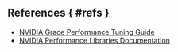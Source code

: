 ## References { #refs }

* [NVIDIA Grace Performance Tuning Guide](https://docs.nvidia.com/grace-perf-tuning-guide/index.html)
* [NVIDIA Performance Libraries Documentation](https://docs.nvidia.com/nvpl/)


